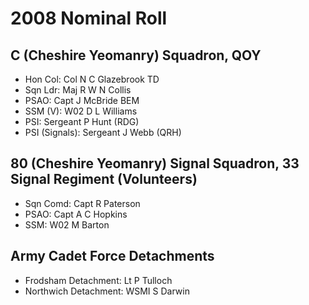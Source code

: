 # 2008 Nominal Roll

## C (Cheshire Yeomanry) Squadron, QOY

* Hon Col: Col N C Glazebrook TD
* Sqn Ldr: Maj R W N Collis
* PSAO: Capt J McBride BEM
* SSM (V): W02 D L Williams
* PSI: Sergeant P Hunt (RDG)
* PSI (Signals): Sergeant J Webb (QRH)

## 80 (Cheshire Yeomanry) Signal Squadron, 33 Signal Regiment (Volunteers)

* Sqn Comd: Capt R Paterson
* PSAO: Capt A C Hopkins
* SSM: W02 M Barton

## Army Cadet Force Detachments

* Frodsham Detachment: Lt P Tulloch
* Northwich Detachment: WSMI S Darwin
